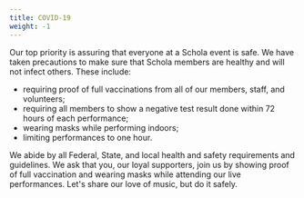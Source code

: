 ```yaml
---
title: COVID-19
weight: -1
---
```


Our top priority is assuring that everyone at a Schola event is safe.
We have taken precautions to make sure that Schola members are healthy
and will not infect others. These include:
<ul>
  <li>requiring proof of full vaccinations from all of our members, staff, and volunteers;</li>
<li>requiring all members to show a negative test result done within 72 hours of each performance;</li>
<li>wearing masks while performing indoors;</li>
<li>limiting performances to one hour.</li>
</ul>
<p>We abide by all Federal, State, and local health and safety
requirements and guidelines. We ask that you, our loyal supporters, join us
by showing proof of full vaccination and wearing masks while attending our live
performances. Let's share our love of music, but do it safely.</p>
